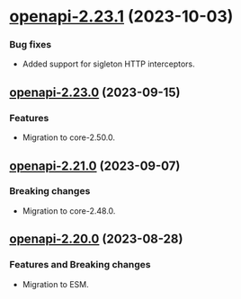 <a name="openapi-2.23.1"></a>
# [openapi-2.23.1](https://github.com/ditsmod/ditsmod/releases/tag/openapi-2.23.1) (2023-10-03)

### Bug fixes

- Added support for sigleton HTTP interceptors.

<a name="openapi-2.23.0"></a>
## [openapi-2.23.0](https://github.com/ditsmod/ditsmod/releases/tag/openapi-2.23.0) (2023-09-15)

### Features

- Migration to core-2.50.0.

<a name="openapi-2.21.0"></a>
## [openapi-2.21.0](https://github.com/ditsmod/ditsmod/releases/tag/openapi-2.21.0) (2023-09-07)

### Breaking changes

- Migration to core-2.48.0.

<a name="openapi-2.20.0"></a>
## [openapi-2.20.0](https://github.com/ditsmod/ditsmod/releases/tag/openapi-2.20.0) (2023-08-28)

### Features and Breaking changes

- Migration to ESM.
